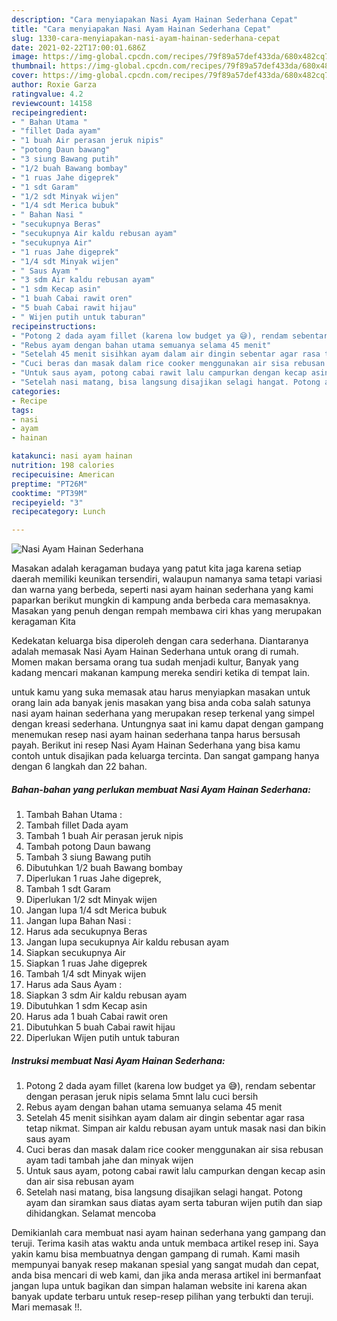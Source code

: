 ```yaml
---
description: "Cara menyiapakan Nasi Ayam Hainan Sederhana Cepat"
title: "Cara menyiapakan Nasi Ayam Hainan Sederhana Cepat"
slug: 1330-cara-menyiapakan-nasi-ayam-hainan-sederhana-cepat
date: 2021-02-22T17:00:01.686Z
image: https://img-global.cpcdn.com/recipes/79f89a57def433da/680x482cq70/nasi-ayam-hainan-sederhana-foto-resep-utama.jpg
thumbnail: https://img-global.cpcdn.com/recipes/79f89a57def433da/680x482cq70/nasi-ayam-hainan-sederhana-foto-resep-utama.jpg
cover: https://img-global.cpcdn.com/recipes/79f89a57def433da/680x482cq70/nasi-ayam-hainan-sederhana-foto-resep-utama.jpg
author: Roxie Garza
ratingvalue: 4.2
reviewcount: 14158
recipeingredient:
- " Bahan Utama "
- "fillet Dada ayam"
- "1 buah Air perasan jeruk nipis"
- "potong Daun bawang"
- "3 siung Bawang putih"
- "1/2 buah Bawang bombay"
- "1 ruas Jahe digeprek"
- "1 sdt Garam"
- "1/2 sdt Minyak wijen"
- "1/4 sdt Merica bubuk"
- " Bahan Nasi "
- "secukupnya Beras"
- "secukupnya Air kaldu rebusan ayam"
- "secukupnya Air"
- "1 ruas Jahe digeprek"
- "1/4 sdt Minyak wijen"
- " Saus Ayam "
- "3 sdm Air kaldu rebusan ayam"
- "1 sdm Kecap asin"
- "1 buah Cabai rawit oren"
- "5 buah Cabai rawit hijau"
- " Wijen putih untuk taburan"
recipeinstructions:
- "Potong 2 dada ayam fillet (karena low budget ya 😅), rendam sebentar dengan perasan jeruk nipis selama 5mnt lalu cuci bersih"
- "Rebus ayam dengan bahan utama semuanya selama 45 menit"
- "Setelah 45 menit sisihkan ayam dalam air dingin sebentar agar rasa tetap nikmat. Simpan air kaldu rebusan ayam untuk masak nasi dan bikin saus ayam"
- "Cuci beras dan masak dalam rice cooker menggunakan air sisa rebusan ayam tadi tambah jahe dan minyak wijen"
- "Untuk saus ayam, potong cabai rawit lalu campurkan dengan kecap asin dan air sisa rebusan ayam"
- "Setelah nasi matang, bisa langsung disajikan selagi hangat. Potong ayam dan siramkan saus diatas ayam serta taburan wijen putih dan siap dihidangkan. Selamat mencoba"
categories:
- Recipe
tags:
- nasi
- ayam
- hainan

katakunci: nasi ayam hainan 
nutrition: 198 calories
recipecuisine: American
preptime: "PT26M"
cooktime: "PT39M"
recipeyield: "3"
recipecategory: Lunch

---
```



![Nasi Ayam Hainan Sederhana](https://img-global.cpcdn.com/recipes/79f89a57def433da/680x482cq70/nasi-ayam-hainan-sederhana-foto-resep-utama.jpg)

Masakan adalah keragaman budaya yang patut kita jaga karena setiap daerah memiliki keunikan tersendiri, walaupun namanya sama tetapi variasi dan warna yang berbeda, seperti nasi ayam hainan sederhana yang kami paparkan berikut mungkin di kampung anda berbeda cara memasaknya. Masakan yang penuh dengan rempah membawa ciri khas yang merupakan keragaman Kita



Kedekatan keluarga bisa diperoleh dengan cara sederhana. Diantaranya adalah memasak Nasi Ayam Hainan Sederhana untuk orang di rumah. Momen makan bersama orang tua sudah menjadi kultur, Banyak yang kadang mencari makanan kampung mereka sendiri ketika di tempat lain.

untuk kamu yang suka memasak atau harus menyiapkan masakan untuk orang lain ada banyak jenis masakan yang bisa anda coba salah satunya nasi ayam hainan sederhana yang merupakan resep terkenal yang simpel dengan kreasi sederhana. Untungnya saat ini kamu dapat dengan gampang menemukan resep nasi ayam hainan sederhana tanpa harus bersusah payah.
Berikut ini resep Nasi Ayam Hainan Sederhana yang bisa kamu contoh untuk disajikan pada keluarga tercinta. Dan sangat gampang hanya dengan 6 langkah dan 22 bahan.


<!--inarticleads1-->

##### Bahan-bahan yang perlukan membuat Nasi Ayam Hainan Sederhana:

1. Tambah  Bahan Utama :
1. Tambah fillet Dada ayam
1. Tambah 1 buah Air perasan jeruk nipis
1. Tambah potong Daun bawang
1. Tambah 3 siung Bawang putih
1. Dibutuhkan 1/2 buah Bawang bombay
1. Diperlukan 1 ruas Jahe digeprek,
1. Tambah 1 sdt Garam
1. Diperlukan 1/2 sdt Minyak wijen
1. Jangan lupa 1/4 sdt Merica bubuk
1. Jangan lupa  Bahan Nasi :
1. Harus ada secukupnya Beras
1. Jangan lupa secukupnya Air kaldu rebusan ayam
1. Siapkan secukupnya Air
1. Siapkan 1 ruas Jahe digeprek
1. Tambah 1/4 sdt Minyak wijen
1. Harus ada  Saus Ayam :
1. Siapkan 3 sdm Air kaldu rebusan ayam
1. Dibutuhkan 1 sdm Kecap asin
1. Harus ada 1 buah Cabai rawit oren
1. Dibutuhkan 5 buah Cabai rawit hijau
1. Diperlukan  Wijen putih untuk taburan




<!--inarticleads2-->

##### Instruksi membuat  Nasi Ayam Hainan Sederhana:

1. Potong 2 dada ayam fillet (karena low budget ya 😅), rendam sebentar dengan perasan jeruk nipis selama 5mnt lalu cuci bersih
1. Rebus ayam dengan bahan utama semuanya selama 45 menit
1. Setelah 45 menit sisihkan ayam dalam air dingin sebentar agar rasa tetap nikmat. Simpan air kaldu rebusan ayam untuk masak nasi dan bikin saus ayam
1. Cuci beras dan masak dalam rice cooker menggunakan air sisa rebusan ayam tadi tambah jahe dan minyak wijen
1. Untuk saus ayam, potong cabai rawit lalu campurkan dengan kecap asin dan air sisa rebusan ayam
1. Setelah nasi matang, bisa langsung disajikan selagi hangat. Potong ayam dan siramkan saus diatas ayam serta taburan wijen putih dan siap dihidangkan. Selamat mencoba




Demikianlah cara membuat nasi ayam hainan sederhana yang gampang dan teruji. Terima kasih atas waktu anda untuk membaca artikel resep ini. Saya yakin kamu bisa membuatnya dengan gampang di rumah. Kami masih mempunyai banyak resep makanan spesial yang sangat mudah dan cepat, anda bisa mencari di web kami, dan jika anda merasa artikel ini bermanfaat jangan lupa untuk bagikan dan simpan halaman website ini karena akan banyak update terbaru untuk resep-resep pilihan yang terbukti dan teruji. Mari memasak !!. 
